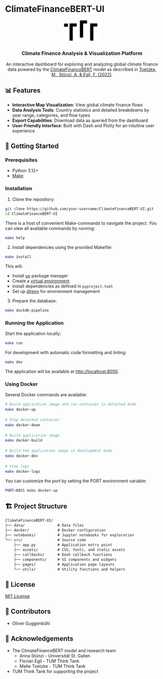 # ClimateFinanceBERT-UI

<div align="center">
  <img src="src/assets/tumthinktank-logo.svg" alt="TUM Think Tank Logo" width="120">
    <h3>Climate Finance Analysis & Visualization Platform</h3>
      <p>An interactive dashboard for exploring and analyzing global climate finance data powered by the <a href="https://github.com/MalteToetzke/consistent-and-replicable-estimation-of-bilateral-climate-finance">ClimateFinanceBERT</a> model as described in <a href="https://doi.org/10.1038/s41558-022-01482-7">Toetzke, M., Stünzi, A. & Egli, F. (2022)</a>.</p>
</div>

## 📊 Features

- **Interactive Map Visualization**: View global climate finance flows 
- **Data Analysis Tools**: Country statistics and detailed breakdowns by year range, categories, and flow types
- **Export Capabilities**: Download data as queried from the dashboard
- **User-Friendly Interface**: Built with Dash and Plotly for an intuitive user experience

## 🚀 Getting Started

### Prerequisites

- Python 3.12+ 
- [Make](https://www.gnu.org/software/make/)

### Installation

1. Clone the repository:
```bash
git clone https://github.com/your-username/ClimateFinanceBERT-UI.git
cd ClimateFinanceBERT-UI
```

There is a host of convenient Make-commands to navigate the project. You can view all available commands by running:
```bash
make help
```

2. Install dependencies using the provided Makefile:
```bash
make install
```
   
This will:
- Install [uv](https://docs.astral.sh/uv/) package manager
- Create a [virtual environment](https://docs.python.org/3/library/venv.html)
- Install dependencies as defined in `pyproject.toml`
- Set up [direnv](https://direnv.net/) for environment management

3. Prepare the database:
```bash
make duckdb-pipeline
```

### Running the Application

Start the application locally:
```bash
make run
```

For development with automatic code formatting and linting:
```bash
make dev
```

The application will be available at [http://localhost:8050](http://localhost:8050).

### Using Docker

Several Docker commands are available:

```bash
# Build application image and run container in detached mode
make docker-up

# Stop detached container
make docker-down

# Build application image
make docker-build

# Build the application image in development mode
make docker-dev

# View logs
make docker-logs
```

You can customize the port by setting the PORT environment variable:
```bash
PORT=8051 make docker-up
```

## 🏗️ Project Structure

```
ClimateFinanceBERT-UI/
├── data/               # Data files
├── docker/             # Docker configuration
├── notebooks/          # Jupyter notebooks for exploration
└── src/                # Source code
    ├── app.py          # Application entry point
    ├── assets/         # CSS, fonts, and static assets
    ├── callbacks/      # Dash callback functions
    ├── components/     # UI components and widgets
    ├── pages/          # Application page layouts
    └── utils/          # Utility functions and helpers
```

## 📝 License

[MIT License](LICENSE)

## 👥 Contributors

- Oliver Guggenbühl

## 🙏 Acknowledgements

- The ClimateFinanceBERT model and research team
    - Anna Stünzi - Universität St. Gallen
    - Florian Egli - TUM Think Tank
    - Malte Toetzke - TUM Think Tank
- TUM Think Tank for supporting the project
